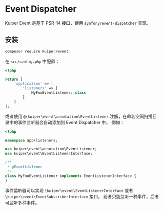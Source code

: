 # Event Dispatcher

Kuiper Event 是基于 PSR-14 接口，使用 `symfony/event-dispatcher` 实现。

## 安装

```bash
composer require kuiper/event
```

在 `src/config.php` 中配置：

```php
<?php

return [
    'application' => [
        'listeners' => [
            MyFooEventListener::class
        ]
    ]
];
```

或者使用 `@\kuiper\event\annotation\EventListener` 注解，在命名空间扫描目录中的事件监听器会自动添加到 Event Dispatcher 中。
例如：

```php
<?php

namespace app\listeners;

use kuiper\event\annotation\EventListener;
use kuiper\event\EventListenerInterface;

/**
 * @EventListener
 */
class MyFooEventListener implements EventListenerInterface {
}
```

事件监听器可以实现 `\kuiper\event\EventListenerInterface` 或者 `\kuiper\event\EventSubscriberInterface` 接口，
前者只能监听一种事件，后者可监听多种事件。
